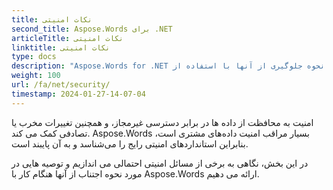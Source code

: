 ```yaml
---
title: نکات امنیتی
second_title: Aspose.Words برای .NET
articleTitle: نکات امنیتی
linktitle: نکات امنیتی
type: docs
description: "Aspose.Words for .NET استانداردهای امنیتی رایج را برای اطمینان از سطح بالایی از امنیت داده ها تشخیص می دهد و از آنها پیروی می کند. به مسائل امنیتی احتمالی و توصیه هایی در مورد نحوه جلوگیری از آنها با استفاده از C# نگاه کنید."
weight: 100
url: /fa/net/security/
timestamp: 2024-01-27-14-07-04
---
```


امنیت به محافظت از داده ها در برابر دسترسی غیرمجاز، و همچنین تغییرات مخرب یا تصادفی کمک می کند. Aspose.Words بسیار مراقب امنیت داده‌های مشتری است، بنابراین استانداردهای امنیتی رایج را می‌شناسد و به آن پایبند است.

در این بخش، نگاهی به برخی از مسائل امنیتی احتمالی می اندازیم و توصیه هایی در مورد نحوه اجتناب از آنها هنگام کار با Aspose.Words ارائه می دهیم.
